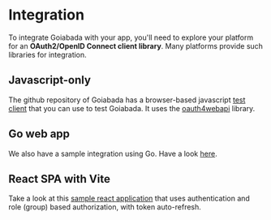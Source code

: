 # Integration

To integrate Goiabada with your app, you'll need to explore your platform for an **OAuth2/OpenID Connect client library**. Many platforms provide such libraries for integration.

## Javascript-only

The github repository of Goiabada has a browser-based javascript [test client](https://github.com/leodip/goiabada/tree/main/test-integrations/js-only) that you can use to test Goiabada. It uses the [oauth4webapi](https://github.com/panva/oauth4webapi) library.

## Go web app

We also have a sample integration using Go. Have a look [here](https://github.com/leodip/goiabada/tree/main/test-integrations/go-webapp).

## React SPA with Vite

Take a look at this [sample react application](https://github.com/leodip/goiabada/tree/main/test-integrations/react-vite) that uses authentication and role (group) based authorization, with token auto-refresh.